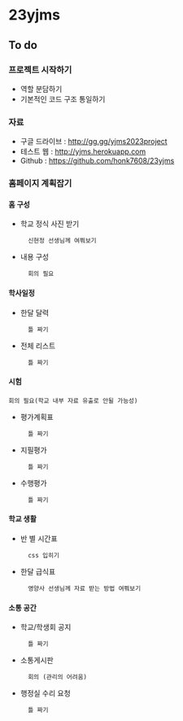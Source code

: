 # 23yjms

## To do

### 프로젝트 시작하기
- 역할 분담하기
- 기본적인 코드 구조 통일하기
### 자료
- 구글 드라이브 : http://gg.gg/yjms2023project
- 테스트 웹 : http://yjms.herokuapp.com
- Github : https://github.com/honk7608/23yjms
### 홈페이지 계획잡기

#### 홈 구성
- 학교 정식 사진 받기

        신현정 선생님께 여쭤보기
- 내용 구성

        회의 필요
#### 학사일정
- 한달 달력

        틀 짜기
- 전체 리스트

        틀 짜기
#### 시험 
    회의 필요(학교 내부 자료 유출로 안될 가능성)
- 평가계획표

        틀 짜기
- 지필평가

        틀 짜기
- 수행평가

        틀 짜기

#### 학교 생활
- 반 별 시간표

        css 입히기
- 한달 급식표 

        영양사 선생님께 자료 받는 방법 여쭤보기
#### 소통 공간
- 학교/학생회 공지

        틀 짜기
- 소통게시판

        회의 (관리의 어려움)
- 행정실 수리 요청

        틀 짜기